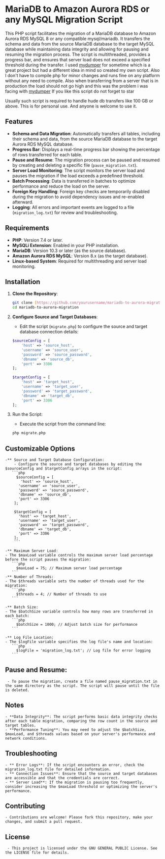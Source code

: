 # MariaDB to Amazon Aurora RDS or any MySQL Migration Script

This PHP script facilitates the migration of a MariaDB database to Amazon Aurora RDS MySQL 8 or any compatible mysql/mariadb. It transfers the schema and data from the source MariaDB database to the target MySQL database while maintaining data integrity and allowing for pausing and resuming the migration process. The script is multithreaded, provides a progress bar, and ensures that server load does not exceed a specified threshold during the transfer. 
I used [mydumper](https://github.com/mydumper/mydumper) for sometime which is a great project but had a different idea in mind so created my own script. Also I don't have to compile php for minor changes and runs fine on any platform without any need to compile. Also when transferring from a server that is in production the load should not go high and this was the problem i was facing with [mydumper](https://github.com/mydumper/mydumper) If you like this script do not forget to star

Usually such script is required to handle hude db transfers like 100 GB or above. This is for personal use. And anyone is welcome to use it.

## Features

- **Schema and Data Migration**: Automatically transfers all tables, including their schema and data, from the source MariaDB database to the target Aurora RDS MySQL database.
- **Progress Bar**: Displays a real-time progress bar showing the percentage of rows transferred for each table.
- **Pause and Resume**: The migration process can be paused and resumed by creating and deleting a specific file (`pause_migration.txt`).
- **Server Load Monitoring**: The script monitors the server load and pauses the migration if the load exceeds a predefined threshold.
- **Batch Processing**: Data is transferred in batches to optimize performance and reduce the load on the server.
- **Foreign Key Handling**: Foreign key checks are temporarily disabled during the migration to avoid dependency issues and re-enabled afterward.
- **Logging**: All errors and important events are logged to a file (`migration_log.txt`) for review and troubleshooting.

## Requirements

- **PHP**: Version 7.4 or later.
- **MySQLi Extension**: Enabled in your PHP installation.
- **MariaDB**: Version 10.3 or later (as the source database).
- **Amazon Aurora RDS MySQL**: Version 8.x (as the target database).
- **Linux-based System**: Required for multithreading and server load monitoring.

## Installation

1. **Clone the Repository**:
    ```bash
    git clone [https://github.com/yourusername/mariadb-to-aurora-migration](https://github.com/wqqas1/MysqlTransfer).git
    cd mariadb-to-aurora-migration
    ```

2. **Configure Source and Target Databases**:
    - Edit the script (`migrate.php`) to configure the source and target database connection details:

   ```php
   $sourceConfig = [
       'host' => 'source_host',
       'username' => 'source_user',
       'password' => 'source_password',
       'dbname' => 'source_db',
       'port' => 3306
   ];

   $targetConfig = [
       'host' => 'target_host',
       'username' => 'target_user',
       'password' => 'target_password',
       'dbname' => 'target_db',
       'port' => 3306
   ];
   ```

3. Run the Script:
    - Execute the script from the command line:
   ```bash
   php migrate.php
   ```

## Customizable Options
    -** Source and Target Database Configuration:
        - Configure the source and target databases by editing the $sourceConfig and $targetConfig arrays in the script:
       ```php
         $sourceConfig = [
           'host' => 'source_host',
          'username' => 'source_user',
          'password' => 'source_password',
          'dbname' => 'source_db',
          'port' => 3306
        ];
      
        $targetConfig = [
          'host' => 'target_host',
          'username' => 'target_user',
          'password' => 'target_password',
          'dbname' => 'target_db',
          'port' => 3306
        ];
        ```

    -** Maximum Server Load:
    - The $maxLoad variable controls the maximum server load percentage before the script pauses the migration:
       ```php
         $maxLoad = 75; // Maximum server load percentage
       ```
    -** Number of Threads:
    - The $threads variable sets the number of threads used for the migration:
       ```php
         $threads = 4; // Number of threads to use
       ```

    -** Batch Size:
    - The $batchSize variable controls how many rows are transferred in each batch:
       ```php
         $batchSize = 1000; // Adjust batch size for performance
       ```
    
    -** Log File Location:
    - The $logFile variable specifies the log file's name and location:
       ```php
         $logFile = 'migration_log.txt'; // Log file for error logging
       ```

## Pause and Resume:
     - To pause the migration, create a file named pause_migration.txt in the same directory as the script. The script will pause until the file is deleted.

## Notes
    - **Data Integrity**: The script performs basic data integrity checks after each table migration, comparing the row count in the source and target tables.
    - **Performance Tuning**: You may need to adjust the $batchSize, $maxLoad, and $threads values based on your server's performance and network conditions.
## Troubleshooting
    - ** Error Logs**: If the script encounters an error, check the migration_log.txt file for detailed information.
    - ** Connection Issues**: Ensure that the source and target databases are accessible and that the credentials are correct.
    - ** Server Load**: If the migration is pausing too frequently, consider increasing the $maxLoad threshold or optimizing the server's performance.

## Contributing
    - Contributions are welcome! Please fork this repository, make your changes, and submit a pull request.
## License
     - This project is licensed under the GNU GENERAL PUBLIC License. See the LICENSE file for details.
